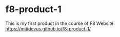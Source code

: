# f8-product-1
This is my first product in the course of F8
Website: https://mitidevus.github.io/f8-product-1/
